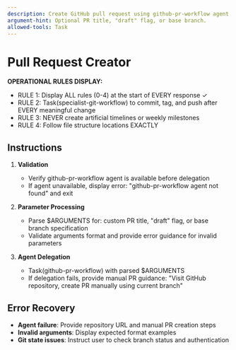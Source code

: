 ```yaml
---
description: Create GitHub pull request using github-pr-workflow agent.
argument-hint: Optional PR title, "draft" flag, or base branch.
allowed-tools: Task
---
```


# Pull Request Creator

**OPERATIONAL RULES DISPLAY:**
- RULE 1: Display ALL rules (0-4) at the start of EVERY response ✓
- RULE 2: Task(specialist-git-workflow) to commit, tag, and push after EVERY meaningful change
- RULE 3: NEVER create artificial timelines or weekly milestones
- RULE 4: Follow file structure locations EXACTLY

## Instructions

1. **Validation**
   - Verify github-pr-workflow agent is available before delegation
   - If agent unavailable, display error: "github-pr-workflow agent not found" and exit

2. **Parameter Processing**
   - Parse $ARGUMENTS for: custom PR title, "draft" flag, or base branch specification
   - Validate arguments format and provide error guidance for invalid parameters

3. **Agent Delegation**
   - Task(github-pr-workflow) with parsed $ARGUMENTS
   - If delegation fails, provide manual PR guidance: "Visit GitHub repository, create PR manually using current branch"

## Error Recovery

- **Agent failure**: Provide repository URL and manual PR creation steps
- **Invalid arguments**: Display expected format examples
- **Git state issues**: Instruct user to check branch status and authentication